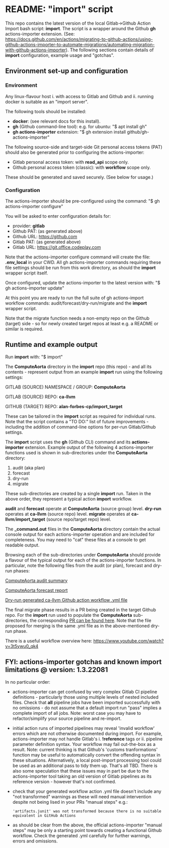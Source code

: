 # README: "import" script

This repo contains the latest version of the local Gitlab->Github Action Import bash script: **import**. The script is a wrapper around the Github **gh** actions-importer extension. (See: https://docs.github.com/en/actions/migrating-to-github-actions/using-github-actions-importer-to-automate-migrations/automating-migration-with-github-actions-importer). The following sections contain details of **import** configuration, example usage and "gotchas".

## Environment set-up and configuration

### Environment

Any linux-flavour host i. with access to Gitlab and Github and ii. running docker is suitable as an "import server".

The following tools should be installed:
- **docker**: (see relevant docs for this install).
- **gh** (Github command-line tool): e.g. for ubuntu: "$ apt install gh"
- **gh actions-importer** extension:  "$ gh extension install github/gh-actions-importer"

The following source-side and target-side Git personal access tokens (PAT) should also be generated prior to configuring the actions-importer:
- Gitlab personal access token: with **read_api** scope only.
- Github personal access token (classic): with **workflow** scope only.

These should be generated and saved securely. (See below for usage.)

### Configuration

The actions-importer should be pre-configured using the command: "$ gh actions-importer configure"

You will be asked to enter configuration details for:
- provider: **gitlab**
- Github PAT: (as generated above)
- Github URL: https://github.com
- Gitlab PAT: (as generated above)
- Gitlab URL: https://git.office.codeplay.com

Note that the actions-importer configure command will create the file: **.env_local** in your CWD. All gh actions-importer commands requiring these file settings should be run from this work directory, as should the **import** wrapper script itself.

Once configured, update the actions-importer to the latest version with: "$ gh actions-importer update"

At this point you are ready to run the full suite of gh actions-import workflow commands: audit/forecast/dry-run/migrate and the **import** wrapper script.

Note that the migrate function needs a non-empty repo on the Github (target) side - so for newly created target repos at least e.g. a README or similar is required.

## Runtime and example output

Run **import** with: "$ import"

The **ComputeAorta** directory in the **import** repo (this repo) - and all its contents - represent output from an example **import** run using the following settings:

GITLAB (SOURCE) NAMESPACE / GROUP: **ComputeAorta**

GITLAB (SOURCE) REPO: **ca-llvm**

GITHUB (TARGET) REPO: **alan-forbes-cp/import_target**

These can be tailored in the **import** script as required for individual runs. Note that the script contains a "TO DO:" list of future improvements - including the addition of command-line options for per-run Gitlab/Github settings. 

The **import** script uses the **gh** (Github CLI) command and its **actions-importer** extension. Example output of the following 4 actions-importer functions used is shown in sub-directories under the **ComputeAorta** directory:
1. audit (aka plan)
2. forecast
3. dry-run
4. migrate

These sub-directories are created by a single **import** run. Taken in the above order, they represent a typical action **import** workflow.

**audit** and **forecast** operate at **ComputeAorta** (source group) level. **dry-run** operates at **ca-llvm** (source repo) level. **migrate** operates at **ca-llvm**/**import_target** (source repo/target repo) level.

The **_command.out** files in the **ComputeAorta** directory contain the actual console output for each actions-importer operation and are included for completeness. You may need to "cat" these files at a console to get readable output.

Browsing each of the sub-directories under **ComputeAorta** should provide a flavour of the typical output for each of the actions-importer functions. In particular, note the following files from the audit (or plan), forecast and dry-run phases:

[ComputeAorta audit summary](https://github.com/alan-forbes-cp/import/blob/master/ComputeAorta/audit/audit_summary.md)

[ComputeAorta forecast report](https://github.com/alan-forbes-cp/import/blob/master/ComputeAorta/forecast/forecast_report.md)

[Dry-run generated ca-llvm Github action workflow .yml file](https://github.com/alan-forbes-cp/import/blob/master/ComputeAorta/dry-run/ComputeAorta/ca-llvm/.github/workflows/ca-llvm.yml)

The final migrate phase results in a PR being created in the target Github repo. For the **import** run used to populate the **ComputeAorta** sub-directories, the corresponding [PR can be found here](https://github.com/alan-forbes-cp/import_target/pull/1). Note that the file proposed for merging is the same .yml file as in the above-mentioned dry-run phase.

There is a useful workflow overview here: https://www.youtube.com/watch?v=3t5ywu0_qk4

## FYI: actions-importer gotchas and known import limitations @ version: 1.3.22081

In no particular order:
- actions-importer can get confused by very complex Gitlab CI pipeline definitions - particularly those using multiple levels of nested included files. Check that **all** pipeline jobs have been imported successfully with no omissions - do not assume that a default import run "pass" implies a complete import of all jobs. Note: worst case you may have to refactor/simplify your source pipeline and re-import.
- initial action runs of imported pipelines may reveal 'invalid workflow' errors which are not otherwise documented during import. For example, actions-importer may not handle Gitlab's i. **!reference** tags or ii. pipeline parameter definition syntax. Your workflow may fail out-the-box as a result. Note: current thinking is that Github's 'customs tranformations' function may be useful to automatically convert the offending syntax in these situations. Alternatively, a local post-import processing tool could be used as an additional pass to tidy them up. That's all TBD. There is also some speculation that these issues may in part be due to the actions-importer tool taking an old version of Gitlab pipelines as its reference version - however that's not confirmed.
- check that your generated workflow action .yml file doesn't include any "not transformed" warnings as these will need manual intervention despite not being lised in your PRs "manual steps"  e.g.:

    `'artifacts.junit' was not transformed because there is no suitable equivalent in GitHub Actions`

- as should be clear from the above, the official actions-importer "manual steps" may be only a starting point towards creating a functional Github workflow. Check the generated .yml carefully for further warnings, errors and omissions.
